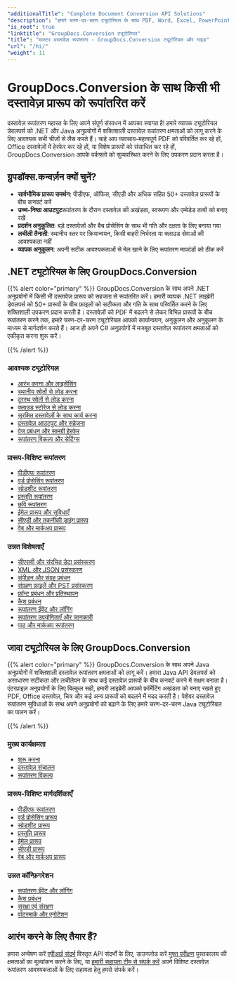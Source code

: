 ```yaml
---
"additionalTitle": "Complete Document Conversion API Solutions"
"description": "हमारे चरण-दर-चरण ट्यूटोरियल के साथ PDF, Word, Excel, PowerPoint और 50+ फ़ॉर्मेट को कन्वर्ट करना सीखें। अपने एप्लिकेशन में सहज दस्तावेज़ रूपांतरण लागू करें।"
"is_root": true
"linktitle": "GroupDocs.Conversion ट्यूटोरियल"
"title": "मास्टर दस्तावेज़ रूपांतरण - GroupDocs.Conversion ट्यूटोरियल और गाइड"
"url": "/hi/"
"weight": 11
---
```


# GroupDocs.Conversion के साथ किसी भी दस्तावेज़ प्रारूप को रूपांतरित करें

दस्तावेज़ रूपांतरण महारत के लिए अपने संपूर्ण संसाधन में आपका स्वागत है! हमारे व्यापक ट्यूटोरियल डेवलपर्स को .NET और Java अनुप्रयोगों में शक्तिशाली दस्तावेज़ रूपांतरण क्षमताओं को लागू करने के लिए आवश्यक सभी चीज़ों से लैस करते हैं। चाहे आप व्यवसाय-महत्वपूर्ण PDF को परिवर्तित कर रहे हों, Office दस्तावेज़ों में हेरफेर कर रहे हों, या विशेष प्रारूपों को संसाधित कर रहे हों, GroupDocs.Conversion आपके वर्कफ़्लो को सुव्यवस्थित करने के लिए उपकरण प्रदान करता है।

## ग्रुपडॉक्स.कन्वर्ज़न क्यों चुनें?

- **सार्वभौमिक प्रारूप समर्थन**: पीडीएफ, ऑफिस, सीएडी और अधिक सहित 50+ दस्तावेज़ प्रारूपों के बीच कनवर्ट करें
- **उच्च-निष्ठा आउटपुट**रूपांतरण के दौरान दस्तावेज़ की अखंडता, स्वरूपण और एम्बेडेड तत्वों को बनाए रखें
- **प्रदर्शन अनुकूलित**: बड़े दस्तावेज़ों और बैच प्रोसेसिंग के साथ भी गति और दक्षता के लिए बनाया गया
- **लचीली तैनाती**: स्थानीय स्तर पर क्रियान्वयन, किसी बाहरी निर्भरता या क्लाउड सेवाओं की आवश्यकता नहीं
- **व्यापक अनुकूलन**: अपनी सटीक आवश्यकताओं से मेल खाने के लिए रूपांतरण मापदंडों को ठीक करें

## .NET ट्यूटोरियल के लिए GroupDocs.Conversion

{{% alert color="primary" %}}
GroupDocs.Conversion के साथ अपने .NET अनुप्रयोगों में किसी भी दस्तावेज़ प्रारूप को सहजता से रूपांतरित करें। हमारी व्यापक .NET लाइब्रेरी डेवलपर्स को 50+ प्रारूपों के बीच फ़ाइलों को सटीकता और गति के साथ परिवर्तित करने के लिए शक्तिशाली उपकरण प्रदान करती है। दस्तावेज़ों को PDF में बदलने से लेकर विभिन्न प्रारूपों के बीच रूपांतरण करने तक, हमारे चरण-दर-चरण ट्यूटोरियल आपको कार्यान्वयन, अनुकूलन और अनुकूलन के माध्यम से मार्गदर्शन करते हैं। आज ही अपने C# अनुप्रयोगों में मजबूत दस्तावेज़ रूपांतरण क्षमताओं को एकीकृत करना शुरू करें।

{{% /alert %}}

### आवश्यक ट्यूटोरियल

- [आरंभ करना और लाइसेंसिंग](./net/getting-started-licensing/)
- [स्थानीय स्रोतों से लोड करना](./net/loading-from-local-sources/)
- [दूरस्थ स्रोतों से लोड करना](./net/loading-from-remote-sources/)
- [क्लाउड स्टोरेज से लोड करना](./net/loading-from-cloud-storage/)
- [सुरक्षित दस्तावेज़ों के साथ कार्य करना](./net/working-with-secure-documents/)
- [दस्तावेज़ आउटपुट और सहेजना](./net/document-output-saving/)
- [पेज प्रबंधन और सामग्री हेरफेर](./net/page-management-content-manipulation/)
- [रूपांतरण विकल्प और सेटिंग्स](./net/conversion-options-settings/)

### प्रारूप-विशिष्ट रूपांतरण

- [पीडीएफ रूपांतरण](./net/pdf-conversion/)
- [वर्ड प्रोसेसिंग रूपांतरण](./net/word-processing-conversion/)
- [स्प्रेडशीट रूपांतरण](./net/spreadsheet-conversion/)
- [प्रस्तुति रूपांतरण](./net/presentation-conversion/)
- [छवि रूपांतरण](./net/image-conversion/)
- [ईमेल प्रारूप और सुविधाएँ](./net/email-formats-features/)
- [सीएडी और तकनीकी ड्राइंग प्रारूप](./net/cad-technical-drawing-formats/)
- [वेब और मार्कअप प्रारूप](./net/web-markup-formats/)

### उन्नत विशेषताएँ

- [सीएसवी और संरचित डेटा प्रसंस्करण](./net/csv-structured-data-processing/)
- [XML और JSON प्रसंस्करण](./net/xml-json-processing/)
- [संपीड़न और संग्रह प्रबंधन](./net/compression-archive-handling/)
- [संग्रहण फ़ाइलें और PST प्रसंस्करण](./net/storage-files-pst-processing/)
- [फ़ॉन्ट प्रबंधन और प्रतिस्थापन](./net/font-handling-substitution/)
- [कैश प्रबंधन](./net/cache-management/)
- [रूपांतरण ईवेंट और लॉगिंग](./net/conversion-events-logging/)
- [रूपांतरण उपयोगिताएँ और जानकारी](./net/conversion-utilities-information/)
- [पाठ और मार्कअप रूपांतरण](./net/text-markup-conversion/)

## जावा ट्यूटोरियल के लिए GroupDocs.Conversion

{{% alert color="primary" %}}
GroupDocs.Conversion के साथ अपने Java अनुप्रयोगों में शक्तिशाली दस्तावेज़ रूपांतरण क्षमताओं को लागू करें। हमारा Java API डेवलपर्स को असाधारण सटीकता और लचीलेपन के साथ कई दस्तावेज़ प्रारूपों के बीच कनवर्ट करने में सक्षम बनाता है। एंटरप्राइज़ अनुप्रयोगों के लिए बिल्कुल सही, हमारी लाइब्रेरी आपको फ़ॉर्मेटिंग अखंडता को बनाए रखते हुए PDF, Office दस्तावेज़, चित्र और कई अन्य प्रारूपों को बदलने में मदद करती है। पेशेवर दस्तावेज़ रूपांतरण सुविधाओं के साथ अपने अनुप्रयोगों को बढ़ाने के लिए हमारे चरण-दर-चरण Java ट्यूटोरियल का पालन करें।

{{% /alert %}}

### मुख्य कार्यक्षमता

- [शुरू करना](./java/getting-started/)
- [दस्तावेज़ संचालन](./java/document-operations/)
- [रूपांतरण विकल्प](./java/conversion-options/)

### प्रारूप-विशिष्ट मार्गदर्शिकाएँ

- [पीडीएफ रूपांतरण](./java/pdf-conversion/)
- [वर्ड प्रोसेसिंग प्रारूप](./java/word-processing-formats/)
- [स्प्रेडशीट प्रारूप](./java/spreadsheet-formats/)
- [प्रस्तुति प्रारूप](./java/presentation-formats/)
- [ईमेल प्रारूप](./java/email-formats/)
- [सीएडी प्रारूप](./java/cad-formats/)
- [वेब और मार्कअप प्रारूप](./java/web-markup-formats/)

### उन्नत कॉन्फ़िगरेशन

- [रूपांतरण ईवेंट और लॉगिंग](./java/conversion-events-logging/)
- [कैश प्रबंधन](./java/cache-management/)
- [सुरक्षा एवं संरक्षण](./java/security-protection/)
- [वॉटरमार्क और एनोटेशन](./java/watermarks-annotations/)

## आरंभ करने के लिए तैयार हैं?

हमारा अन्वेषण करें [एपीआई संदर्भ](https://reference.groupdocs.com/) विस्तृत API संदर्भों के लिए, डाउनलोड करें [मुफ्त परीक्षण](https://releases.groupdocs.com/) पुस्तकालय की क्षमताओं का मूल्यांकन करने के लिए, या [हमारी सहायता टीम से संपर्क करें](https://forum.groupdocs.com/) अपने विशिष्ट दस्तावेज़ रूपांतरण आवश्यकताओं के लिए सहायता हेतु हमसे संपर्क करें।
